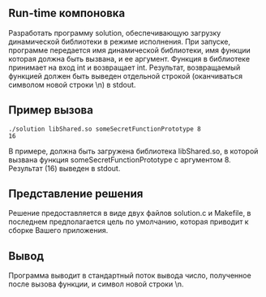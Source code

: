 ## Run-time компоновка

Разработать программу solution, обеспечивающую загрузку динамической библиотеки в режиме исполнения. При запуске, программе передается имя динамической библиотеки, имя функции которая должна быть вызвана, и ее аргумент. Функция в библиотеке принимает на вход int и возвращает int. Результат, возвращаемый функцией должен быть выведен отдельной строкой (оканчиваться символом новой строки \n)  в stdout.

## Пример вызова

```
./solution libShared.so someSecretFunctionPrototype 8
16
```

В примере, должна быть загружена библиотека libShared.so, в которой вызвана функция someSecretFunctionPrototype с аргументом 8. Результат (16) выведен в stdout.


## Представление решения

Решение предоставляется в виде двух файлов solution.c и Makefile, в последнем предполагается цель по умолчанию, которая приводит к сборке Вашего приложения.

## Вывод

Программа выводит в стандартный поток вывода число, полученное после вызова функции, и символ новой строки \n.
